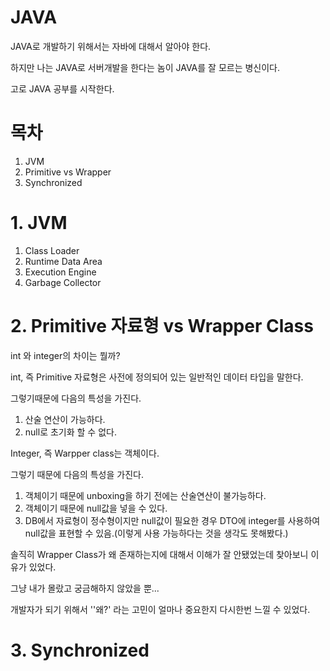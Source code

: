 # JAVA

JAVA로 개발하기 위해서는 자바에 대해서 알아야 한다.



하지만 나는 JAVA로 서버개발을 한다는 놈이 JAVA를 잘 모르는 병신이다.



고로 JAVA 공부를 시작한다.

# 목차

1. JVM
2. Primitive vs Wrapper
3. Synchronized

# 1. JVM

1. Class Loader
2. Runtime Data Area
3. Execution Engine
4. Garbage Collector

# 2. Primitive 자료형 vs Wrapper Class

int 와 integer의 차이는 뭘까?



int, 즉 Primitive 자료형은 사전에 정의되어 있는 일반적인 데이터 타입을 말한다.



그렇기때문에 다음의 특성을 가진다.

1. 산술 연산이 가능하다.
2. null로 초기화 할 수 없다.

 

Integer, 즉 Warpper class는 객체이다.



그렇기 때문에 다음의 특성을 가진다.

1. 객체이기 때문에 unboxing을 하기 전에는 산술연산이 불가능하다.
2. 객체이기 때문에 null값을 넣을 수 있다.
3. DB에서 자료형이 정수형이지만 null값이 필요한 경우 DTO에 integer를 사용하여 null값을 표현할 수 있음.(이렇게 사용 가능하다는 것을 생각도 못해봤다.)



솔직히 Wrapper Class가 왜 존재하는지에 대해서 이해가 잘 안됐었는데 찾아보니 이유가 있었다.

그냥 내가 몰랐고 궁금해하지 않았을 뿐...



개발자가 되기 위해서 ''왜?' 라는 고민이 얼마나 중요한지 다시한번 느낄 수 있었다.

# 3. Synchronized



